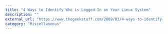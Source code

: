 ```yaml
---
title: "4 Ways to Identify Who is Logged-In on Your Linux System"
description: ""
external_url: "https://www.thegeekstuff.com/2009/03/4-ways-to-identify-who-is-logged-in-on-your-linux-system/"
category: "Miscellaneous"
---
```

